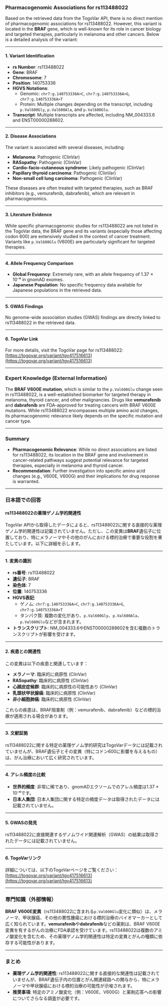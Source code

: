 ### Pharmacogenomic Associations for rs113488022

Based on the retrieved data from the TogoVar API, there is no direct mention of pharmacogenomic associations for rs113488022. However, this variant is located in the **BRAF** gene, which is well-known for its role in cancer biology and targeted therapies, particularly in melanoma and other cancers. Below is a detailed analysis of the variant:

---

#### 1. **Variant Identification**
- **rs Number**: rs113488022  
- **Gene**: BRAF  
- **Chromosome**: 7  
- **Position**: 140753336  
- **HGVS Notations**:  
  - Genomic: `chr7:g.140753336A>C`, `chr7:g.140753336A>G`, `chr7:g.140753336A>T`  
  - Protein: Multiple changes depending on the transcript, including `p.Val600Gly`, `p.Val600Ala`, and `p.Val600Glu`.  
- **Transcript**: Multiple transcripts are affected, including NM_004333.6 and ENST00000288602.  

---

#### 2. **Disease Associations**
The variant is associated with several diseases, including:
- **Melanoma**: Pathogenic (ClinVar)  
- **RASopathy**: Pathogenic (ClinVar)  
- **Cardio-facio-cutaneous syndrome**: Likely pathogenic (ClinVar)  
- **Papillary thyroid carcinoma**: Pathogenic (ClinVar)  
- **Non-small cell lung carcinoma**: Pathogenic (ClinVar)  

These diseases are often treated with targeted therapies, such as BRAF inhibitors (e.g., vemurafenib, dabrafenib), which are relevant in pharmacogenomics.

---

#### 3. **Literature Evidence**
While specific pharmacogenomic studies for rs113488022 are not listed in the TogoVar data, the BRAF gene and its variants (especially those affecting codon 600) are extensively studied in the context of cancer treatment. Variants like `p.Val600Glu` (V600E) are particularly significant for targeted therapies.

---

#### 4. **Allele Frequency Comparison**
- **Global Frequency**: Extremely rare, with an allele frequency of 1.37 × 10⁻⁶ in gnomAD exomes.  
- **Japanese Population**: No specific frequency data available for Japanese populations in the retrieved data.

---

#### 5. **GWAS Findings**
No genome-wide association studies (GWAS) findings are directly linked to rs113488022 in the retrieved data.

---

#### 6. **TogoVar Link**
For more details, visit the TogoVar page for rs113488022:  
[https://togovar.org/variant/tgv417516613](https://togovar.org/variant/tgv417516613)

---

### Expert Knowledge (External Information)
The **BRAF V600E mutation**, which is similar to the `p.Val600Glu` change seen in rs113488022, is a well-established biomarker for targeted therapy in melanoma, thyroid cancer, and other malignancies. Drugs like **vemurafenib** and **dabrafenib** are FDA-approved for treating cancers with BRAF V600E mutations. While rs113488022 encompasses multiple amino acid changes, its pharmacogenomic relevance likely depends on the specific mutation and cancer type.

---

### Summary
- **Pharmacogenomic Relevance**: While no direct associations are listed for rs113488022, its location in the BRAF gene and involvement in cancer-related pathways suggest potential relevance for targeted therapies, especially in melanoma and thyroid cancer.  
- **Recommendation**: Further investigation into specific amino acid changes (e.g., V600E, V600G) and their implications for drug response is warranted.

---

### 日本語での回答

#### rs113488022の薬理ゲノム学的関連性

TogoVar APIから取得したデータによると、rs113488022に関する直接的な薬理ゲノム学的関連性は記載されていません。ただし、この変異は**BRAF**遺伝子に位置しており、特にメラノーマやその他のがんにおける標的治療で重要な役割を果たしています。以下に詳細を示します。

---

#### 1. **変異の識別**
- **rs番号**: rs113488022  
- **遺伝子**: BRAF  
- **染色体**: 7  
- **位置**: 140753336  
- **HGVS表記**:  
  - ゲノム: `chr7:g.140753336A>C`, `chr7:g.140753336A>G`, `chr7:g.140753336A>T`  
  - タンパク質: 複数の変化があり、`p.Val600Gly`、`p.Val600Ala`、`p.Val600Glu`などが含まれます。  
- **トランスクリプト**: NM_004333.6やENST00000288602を含む複数のトランスクリプトが影響を受けます。

---

#### 2. **疾患との関連性**
この変異は以下の疾患と関連しています：
- **メラノーマ**: 臨床的に病原性 (ClinVar)  
- **RASopathy**: 臨床的に病原性 (ClinVar)  
- **心顔皮症候群**: 臨床的に病原性の可能性あり (ClinVar)  
- **乳頭状甲状腺癌**: 臨床的に病原性 (ClinVar)  
- **非小細胞肺癌**: 臨床的に病原性 (ClinVar)  

これらの疾患は、BRAF阻害剤（例：vemurafenib、dabrafenib）などの標的治療が適用される場合があります。

---

#### 3. **文献証拠**
rs113488022に関する特定の薬理ゲノム学的研究はTogoVarデータには記載されていませんが、BRAF遺伝子とその変異（特にコドン600に影響を与えるもの）は、がん治療において広く研究されています。

---

#### 4. **アレル頻度の比較**
- **世界的頻度**: 非常に稀であり、gnomADエクソームでのアレル頻度は1.37 × 10⁻⁶です。  
- **日本人集団**: 日本人集団に関する特定の頻度データは取得されたデータには記載されていません。

---

#### 5. **GWASの発見**
rs113488022に直接関連するゲノムワイド関連解析（GWAS）の結果は取得されたデータには記載されていません。

---

#### 6. **TogoVarリンク**
詳細については、以下のTogoVarページをご覧ください：  
[https://togovar.org/variant/tgv417516613](https://togovar.org/variant/tgv417516613)

---

### 専門知識（外部情報）
**BRAF V600E変異**（rs113488022に含まれる`p.Val600Glu`変化に類似）は、メラノーマ、甲状腺癌、その他の悪性腫瘍における標的治療のバイオマーカーとして広く知られています。**vemurafenib**や**dabrafenib**などの薬剤は、BRAF V600E変異を有するがんの治療にFDA承認を受けています。rs113488022は複数のアミノ酸変化を含むため、その薬理ゲノム学的関連性は特定の変異とがんの種類に依存する可能性があります。

---

### まとめ
- **薬理ゲノム学的関連性**: rs113488022に関する直接的な関連性は記載されていませんが、BRAF遺伝子内の位置とがん関連経路への関与から、特にメラノーマや甲状腺癌における標的治療の可能性が示唆されます。  
- **推奨事項**: 特定のアミノ酸変化（例：V600E、V600G）と薬剤応答への影響についてさらなる調査が必要です。